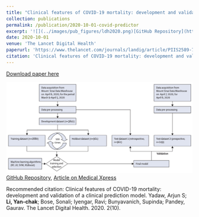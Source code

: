 ```yaml
---
title: "Clinical features of COVID-19 mortality: development and validation of a clinical prediction model"
collection: publications
permalink: /publication/2020-10-01-covid-predictor
excerpt: '![](../images/pub_figures/ldh2020.png)[GitHub Repository](https://github.com/SBCNY/Clinical-predictors-of-COVID-19-mortality), [Article on Medical Xpress](https://medicalxpress.com/news/2020-09-covid-mortality.html)'
date: 2020-10-01
venue: 'The Lancet Digital Health'
paperurl: 'https://www.thelancet.com/journals/landig/article/PIIS2589-7500(20)30217-X/fulltext'
citation: 'Clinical features of COVID-19 mortality: development and validation of a clinical prediction model. Yadaw, Arjun S; **Li, Yan-chak**; Bose, Sonali; Iyengar, Ravi; Bunyavanich, Supinda; Pandey, Gaurav. The Lancet Digital Health. 2020. 2(10).'
---
```


<a href='https://www.thelancet.com/journals/landig/article/PIIS2589-7500(20)30217-X/fulltext'>Download paper here</a>

![](../images/pub_figures/ldh2020.png)[GitHub Repository](https://github.com/SBCNY/Clinical-predictors-of-COVID-19-mortality), [Article on Medical Xpress](https://medicalxpress.com/news/2020-09-covid-mortality.html)

Recommended citation: Clinical features of COVID-19 mortality: development and validation of a clinical prediction model. Yadaw, Arjun S; **Li, Yan-chak**; Bose, Sonali; Iyengar, Ravi; Bunyavanich, Supinda; Pandey, Gaurav. The Lancet Digital Health. 2020. 2(10).